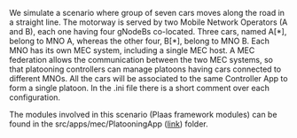 We simulate a scenario where group of seven cars moves along the road in a straight line. The motorway is served by two Mobile Network Operators (A and B), each one having four gNodeBs co-located. Three cars, named A[\*], belong to MNO A, whereas the other four, B[\*], belong to MNO B.
Each MNO has its own MEC system, including a single MEC host. A MEC federation allows the communication between the two MEC systems, so that platooning controllers can
manage platoons having cars connected to different MNOs. All the cars will be associated to the same Controller App to form a single platoon.
In the .ini file there is a short comment over each configuration.

The modules involved in this scenario (Plaas framework modules) can be found in the src/apps/mec/PlatooningApp ([link](https://github.com/giovanninardini/Simu5G/tree/Plaas_framework/src/apps/mec/PlatooningApp)) folder.
